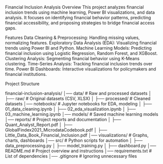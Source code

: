 Financial Inclusion Analysis
Overview
This project analyzes financial inclusion trends using machine learning, Power BI visualizations, and data analysis. It focuses on identifying financial behavior patterns, predicting financial accessibility, and proposing strategies to bridge financial access gaps.

Features
Data Cleaning & Preprocessing: Handling missing values, normalizing features.
Exploratory Data Analysis (EDA): Visualizing financial trends using Power BI and Python.
Machine Learning Models: Predicting financial inclusion using Logistic Regression, Random Forest, and XGBoost.
Clustering Analysis: Segmenting financial behavior using K-Means clustering.
Time-Series Analysis: Tracking financial inclusion trends over time.
Power BI Dashboards: Interactive visualizations for policymakers and financial institutions.


Project Structure

financial-inclusion-analysis/
│── data/                  # Raw and processed datasets
│   ├── raw/               # Original datasets (CSV, XLSX)
│   ├── processed/         # Cleaned datasets
│── notebooks/             # Jupyter notebooks for EDA, modeling
│   ├── 01_data_cleaning.ipynb
│   ├── 02_eda_visualization.ipynb
│   ├── 03_machine_learning.ipynb
│── models/                # Saved machine learning models
│── reports/               # Project reports and documentation
│   ├── Quant_Analyst_Report.pdf
│   ├── GlobalFindex2021_MicrodataCodebook.pdf
│   ├── Little_Data_Book_Financial_Inclusion.pdf
│── visualizations/        # Graphs, charts, dashboards
│── src/                   # Python scripts for automation
│   ├── data_preprocessing.py
│   ├── model_training.py
│   ├── dashboard.py
│── README.md              # Project overview and instructions
│── requirements.txt       # List of dependencies
│── .gitignore             # Ignoring unnecessary files
